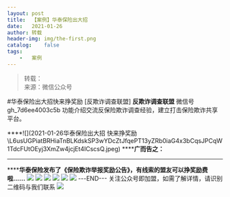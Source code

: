 ```yaml
---
layout:	post
title:	【案例】华泰保险出大招
date:	2021-01-26
author:	转载
header-img:	img/the-first.png
catalog:	false
tags:
	-	案例
---
```


<blockquote><p>转载：<br>
来源：微信公众号</p></blockquote>

#华泰保险出大招快来挣奖励
[反欺诈调查联盟]
**反欺诈调查联盟**
微信号gh_7d6ee4003c5b
功能介绍交流反保险欺诈调查经验，建立打击保险欺诈共享平台。

****![](2021-01-26华泰保险出大招
快来挣奖励\\L6usUGPiatBRHiaTnBLKdskSP3wYDcZtJfqePT13yZRb0iaG4x3bCqsJPCqW1TdcFUtOEyj3XmZw4jcjEt4ICscsQ.jpeg)
******广而告之：**
****
******华泰保险发布了《保险欺诈举报奖励公告》，有线索的盟友可以挣奖励费啦......**
![]({{site.baseurl}}/postimg/L6usUGPiatBRHiaTnBLKdskSP3wYDcZtJfdTSibNdOJJW4ia7XtmaAosU1SZPd8nlMnQTOwFBGvr08yBA75HEQicl1g.jpeg)
![]({{site.baseurl}}/postimg/L6usUGPiatBRHiaTnBLKdskSP3wYDcZtJfUZJL9nRBuk4YNVibDRPTXqOdjiacJqPoHAGpHqQaETOAulH3DEJoPuow.jpeg)
![]({{site.baseurl}}/postimg/L6usUGPiatBRHiaTnBLKdskSP3wYDcZtJfTIzDLrg4XIYNUpRnKu93kqW2uyxlL3cZTz3aa64AicmiaNmN4ksN89xQ.jpeg)
![]({{site.baseurl}}/postimg/L6usUGPiatBRHiaTnBLKdskSP3wYDcZtJfYZibo7E5AqXtiavrNGHr3Qzto6BYTDyF9c35w7A1KFgLtyKtDNdSxJPQ.jpeg)
![]({{site.baseurl}}/postimg/L6usUGPiatBRHiaTnBLKdskSP3wYDcZtJfBh8Z7Gu0usR4ox5AdJXJjRMMr9HcE4dGibKibWJZFfl3HtcxpR8eiaGdA.jpeg)
![]({{site.baseurl}}/postimg/L6usUGPiatBRHiaTnBLKdskSP3wYDcZtJf2f60h3UdpFM6GSwK7CCH2tbN5oylMEt626eF9adsGd1vhInpcsALqA.png)
\---END---
关注公众号即加盟，如需了解详情，请识别二维码与我们联系
![]({{site.baseurl}}/postimg/L6usUGPiatBRHiaTnBLKdskSP3wYDcZtJfule945ErRvwOyg6dNzcYczicCtylcwmtpnE8beZZMn2WtVbBc0baYtw.jpeg)
